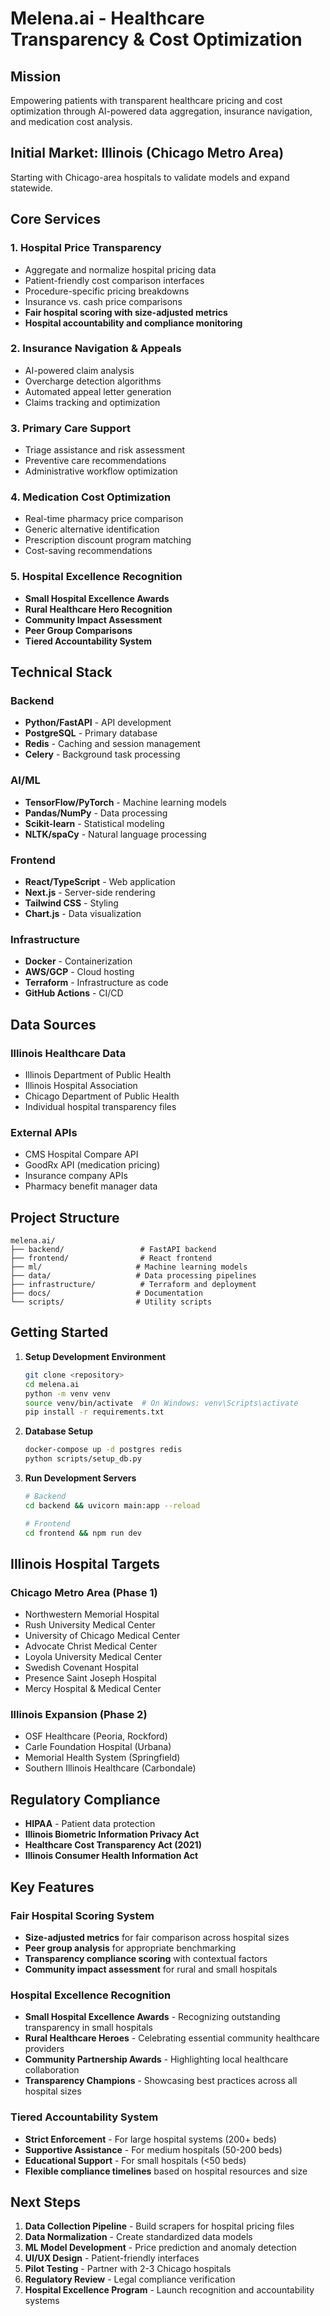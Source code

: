 # Melena.ai - Healthcare Transparency & Cost Optimization

## Mission
Empowering patients with transparent healthcare pricing and cost optimization through AI-powered data aggregation, insurance navigation, and medication cost analysis.

## Initial Market: Illinois (Chicago Metro Area)
Starting with Chicago-area hospitals to validate models and expand statewide.

## Core Services

### 1. Hospital Price Transparency
- Aggregate and normalize hospital pricing data
- Patient-friendly cost comparison interfaces
- Procedure-specific pricing breakdowns
- Insurance vs. cash price comparisons
- **Fair hospital scoring with size-adjusted metrics**
- **Hospital accountability and compliance monitoring**

### 2. Insurance Navigation & Appeals
- AI-powered claim analysis
- Overcharge detection algorithms
- Automated appeal letter generation
- Claims tracking and optimization

### 3. Primary Care Support
- Triage assistance and risk assessment
- Preventive care recommendations
- Administrative workflow optimization

### 4. Medication Cost Optimization
- Real-time pharmacy price comparison
- Generic alternative identification
- Prescription discount program matching
- Cost-saving recommendations

### 5. Hospital Excellence Recognition
- **Small Hospital Excellence Awards**
- **Rural Healthcare Hero Recognition**
- **Community Impact Assessment**
- **Peer Group Comparisons**
- **Tiered Accountability System**

## Technical Stack

### Backend
- **Python/FastAPI** - API development
- **PostgreSQL** - Primary database
- **Redis** - Caching and session management
- **Celery** - Background task processing

### AI/ML
- **TensorFlow/PyTorch** - Machine learning models
- **Pandas/NumPy** - Data processing
- **Scikit-learn** - Statistical modeling
- **NLTK/spaCy** - Natural language processing

### Frontend
- **React/TypeScript** - Web application
- **Next.js** - Server-side rendering
- **Tailwind CSS** - Styling
- **Chart.js** - Data visualization

### Infrastructure
- **Docker** - Containerization
- **AWS/GCP** - Cloud hosting
- **Terraform** - Infrastructure as code
- **GitHub Actions** - CI/CD

## Data Sources

### Illinois Healthcare Data
- Illinois Department of Public Health
- Illinois Hospital Association
- Chicago Department of Public Health
- Individual hospital transparency files

### External APIs
- CMS Hospital Compare API
- GoodRx API (medication pricing)
- Insurance company APIs
- Pharmacy benefit manager data

## Project Structure

```
melena.ai/
├── backend/                 # FastAPI backend
├── frontend/                # React frontend
├── ml/                     # Machine learning models
├── data/                   # Data processing pipelines
├── infrastructure/          # Terraform and deployment
├── docs/                   # Documentation
└── scripts/                # Utility scripts
```

## Getting Started

1. **Setup Development Environment**
   ```bash
   git clone <repository>
   cd melena.ai
   python -m venv venv
   source venv/bin/activate  # On Windows: venv\Scripts\activate
   pip install -r requirements.txt
   ```

2. **Database Setup**
   ```bash
   docker-compose up -d postgres redis
   python scripts/setup_db.py
   ```

3. **Run Development Servers**
   ```bash
   # Backend
   cd backend && uvicorn main:app --reload
   
   # Frontend
   cd frontend && npm run dev
   ```

## Illinois Hospital Targets

### Chicago Metro Area (Phase 1)
- Northwestern Memorial Hospital
- Rush University Medical Center
- University of Chicago Medical Center
- Advocate Christ Medical Center
- Loyola University Medical Center
- Swedish Covenant Hospital
- Presence Saint Joseph Hospital
- Mercy Hospital & Medical Center

### Illinois Expansion (Phase 2)
- OSF Healthcare (Peoria, Rockford)
- Carle Foundation Hospital (Urbana)
- Memorial Health System (Springfield)
- Southern Illinois Healthcare (Carbondale)

## Regulatory Compliance

- **HIPAA** - Patient data protection
- **Illinois Biometric Information Privacy Act**
- **Healthcare Cost Transparency Act (2021)**
- **Illinois Consumer Health Information Act**

## Key Features

### Fair Hospital Scoring System
- **Size-adjusted metrics** for fair comparison across hospital sizes
- **Peer group analysis** for appropriate benchmarking
- **Transparency compliance scoring** with contextual factors
- **Community impact assessment** for rural and small hospitals

### Hospital Excellence Recognition
- **Small Hospital Excellence Awards** - Recognizing outstanding transparency in small hospitals
- **Rural Healthcare Heroes** - Celebrating essential community healthcare providers
- **Community Partnership Awards** - Highlighting local healthcare collaboration
- **Transparency Champions** - Showcasing best practices across all hospital sizes

### Tiered Accountability System
- **Strict Enforcement** - For large hospital systems (200+ beds)
- **Supportive Assistance** - For medium hospitals (50-200 beds)
- **Educational Support** - For small hospitals (<50 beds)
- **Flexible compliance timelines** based on hospital resources and size

## Next Steps

1. **Data Collection Pipeline** - Build scrapers for hospital pricing files
2. **Data Normalization** - Create standardized data models
3. **ML Model Development** - Price prediction and anomaly detection
4. **UI/UX Design** - Patient-friendly interfaces
5. **Pilot Testing** - Partner with 2-3 Chicago hospitals
6. **Regulatory Review** - Legal compliance verification
7. **Hospital Excellence Program** - Launch recognition and accountability systems

